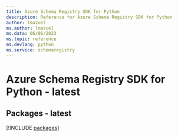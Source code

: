 ```yaml
---
title: Azure Schema Registry SDK for Python
description: Reference for Azure Schema Registry SDK for Python
author: lmazuel
ms.author: lmazuel
ms.data: 06/06/2023
ms.topic: reference
ms.devlang: python
ms.service: schemaregistry
---
```

# Azure Schema Registry SDK for Python - latest
## Packages - latest
[!INCLUDE [packages](schema-registry-index.md)]